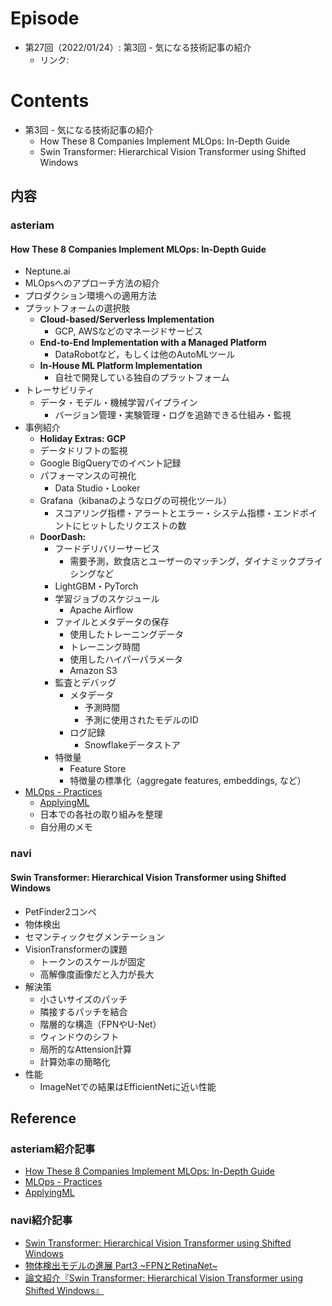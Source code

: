 # Episode
- 第27回（2022/01/24）: 第3回 - 気になる技術記事の紹介
  - リンク:

# Contents
- 第3回 - 気になる技術記事の紹介
    - How These 8 Companies Implement MLOps: In-Depth Guide
    - Swin Transformer: Hierarchical Vision Transformer using Shifted Windows

## 内容

### asteriam
#### How These 8 Companies Implement MLOps: In-Depth Guide
- Neptune.ai
- MLOpsへのアプローチ方法の紹介
- プロダクション環境への適用方法
- プラットフォームの選択肢
    - **Cloud-based/Serverless Implementation**
        - GCP, AWSなどのマネージドサービス
    - **End-to-End Implementation with a Managed Platform**
        - DataRobotなど，もしくは他のAutoMLツール
    - **In-House ML Platform Implementation**
        - 自社で開発している独自のプラットフォーム
- トレーサビリティ
    - データ・モデル・機械学習パイプライン
        - バージョン管理・実験管理・ログを追跡できる仕組み・監視
- 事例紹介
    - **Holiday Extras: GCP**
    - データドリフトの監視
    - Google BigQueryでのイベント記録
    - パフォーマンスの可視化
        - Data Studio・Looker
    - Grafana（kibanaのようなログの可視化ツール）
        - スコアリング指標・アラートとエラー・システム指標・エンドポイントにヒットしたリクエストの数
    - **DoorDash:**
        - フードデリバリーサービス
            - 需要予測，飲食店とユーザーのマッチング，ダイナミックプライシングなど
        - LightGBM・PyTorch
        - 学習ジョブのスケジュール
            - Apache Airflow
        - ファイルとメタデータの保存
            - 使用したトレーニングデータ
            - トレーニング時間
            - 使用したハイパーパラメータ
            - Amazon S3
        - 監査とデバッグ
            - メタデータ
                - 予測時間
                - 予測に使用されたモデルのID
            - ログ記録
                - Snowflakeデータストア
        - 特徴量
            - Feature Store
            - 特徴量の標準化（aggregate features, embeddings, など）
- [MLOps - Practices](https://masatakashiwagi.github.io/mlops-practices/)
    - [ApplyingML](https://applyingml.com/)
    - 日本での各社の取り組みを整理
    - 自分用のメモ

### navi
#### Swin Transformer: Hierarchical Vision Transformer using Shifted Windows
- PetFinder2コンペ
- 物体検出
- セマンティックセグメンテーション
- VisionTransformerの課題
    - トークンのスケールが固定
    - 高解像度画像だと入力が長大
- 解決策
    - 小さいサイズのパッチ
    - 隣接するパッチを結合
    - 階層的な構造（FPNやU-Net）
    - ウィンドウのシフト
    - 局所的なAttension計算
    - 計算効率の簡略化
- 性能
    - ImageNetでの結果はEfficientNetに近い性能

## Reference
### asteriam紹介記事
- [How These 8 Companies Implement MLOps: In-Depth Guide](https://neptune.ai/blog/how-these-8-companies-implement-mlops)
- [MLOps - Practices](https://masatakashiwagi.github.io/mlops-practices/)
- [ApplyingML](https://applyingml.com/)

### navi紹介記事
- [Swin Transformer: Hierarchical Vision Transformer using Shifted Windows](https://arxiv.org/pdf/2103.14030.pdf)
- [物体検出モデルの進展 Part3 ~FPNとRetinaNet~](https://qiita.com/TaigaHasegawa/items/653abc81ac4ee1f0d7b8)
- [論文紹介『Swin Transformer: Hierarchical Vision Transformer using Shifted Windows』](https://kyla.co.jp/blog/2021/05/10/%E8%AB%96%E6%96%87%E7%B4%B9%E4%BB%8B%E3%80%8Eswin-transformer-hierarchical-vision-transformer-using-shifted-windows%E3%80%8F/)
